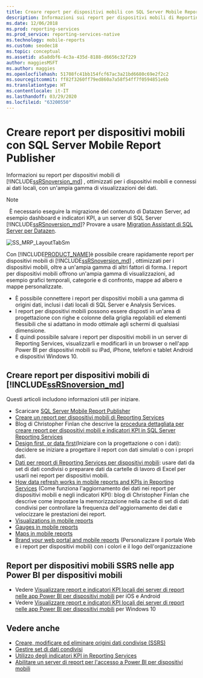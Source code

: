 ```yaml
---
title: Creare report per dispositivi mobili con SQL Server Mobile Report Publisher | Microsoft Docs
description: Informazioni sui report per dispositivi mobili di Reporting Services, ottimizzati per i dispositivi mobili, connessi ai dati locali e provvisti di un'ampia gamma di visualizzazioni dei dati.
ms.date: 12/06/2018
ms.prod: reporting-services
ms.prod_service: reporting-services-native
ms.technology: mobile-reports
ms.custom: seodec18
ms.topic: conceptual
ms.assetid: a5a8dbf6-4c3a-435d-8188-d6656c32f229
author: maggiesMSFT
ms.author: maggies
ms.openlocfilehash: 51708fc41bb154fcf67ac3a21bd6680c69e2f2c2
ms.sourcegitcommit: ff82f3260ff79ed860a7a58f54ff7f0594851e6b
ms.translationtype: HT
ms.contentlocale: it-IT
ms.lasthandoff: 03/29/2020
ms.locfileid: "63200550"
---
```

# <a name="create-mobile-reports-with-sql-server-mobile-report-publisher"></a>Creare report per dispositivi mobili con SQL Server Mobile Report Publisher
Informazioni su report per dispositivi mobili di [!INCLUDE[ssRSnoversion_md](../../includes/ssrsnoversion-md.md)] , ottimizzati per i dispositivi mobili e connessi ai dati locali, con un'ampia gamma di visualizzazioni dei dati. 

>[!NOTE]
>  È necessario eseguire la migrazione del contenuto di Datazen Server, ad esempio dashboard e indicatori KPI, a un server di SQL Server [!INCLUDE[ssRSnoversion_md](../../includes/ssrsnoversion-md.md)]? Provare a usare [Migration Assistant di SQL Server per Datazen](https://www.microsoft.com/download/details.aspx?id=53128). 
 
![SS_MRP_LayoutTabSm](../../reporting-services/media/ss-mrp-layouttabsm.png)  

Con [!INCLUDE[PRODUCT_NAME](../../includes/ss-mobilereptpub-long.md)]è possibile creare rapidamente report per dispositivi mobili di [!INCLUDE[ssRSnoversion_md](../../includes/ssrsnoversion-md.md)] , ottimizzati per i dispositivi mobili, oltre a un'ampia gamma di altri fattori di forma. I report per dispositivi mobili offrono un'ampia gamma di visualizzazioni, ad esempio grafici temporali, categorie e di confronto, mappe ad albero e mappe personalizzate. 

* È possibile connettere i report per dispositivi mobili a una gamma di origini dati, inclusi i dati locali di SQL Server e Analysis Services. 
* I report per dispositivi mobili possono essere disposti in un'area di progettazione con righe e colonne della griglia regolabili ed elementi flessibili che si adattano in modo ottimale agli schermi di qualsiasi dimensione. 
* È quindi possibile salvare i report per dispositivi mobili in un server di Reporting Services, visualizzarli e modificarli in un browser o nell'app Power BI per dispositivi mobili su iPad, iPhone, telefoni e tablet Android e dispositivi Windows 10.
  
## <a name="create-ssrsnoversion_md--mobile-reports"></a>Creare report per dispositivi mobili di [!INCLUDE[ssRSnoversion_md](../../includes/ssrsnoversion-md.md)]  
  
Questi articoli includono informazioni utili per iniziare.
-  Scaricare [SQL Server Mobile Report Publisher](https://go.microsoft.com/fwlink/?LinkID=733527)  
-  [Creare un report per dispositivi mobili di Reporting Services](../../reporting-services/mobile-reports/create-a-reporting-services-mobile-report.md)  
-  Blog di Christopher Finlan che descrive la [procedura dettagliata per creare report per dispositivi mobili e indicatori KPI in SQL Server Reporting Services](https://christopherfinlan.com/2015/12/21/how-to-create-mobile-reports-and-kpis-in-sql-server-reporting-services-2016-an-end-to-end-walkthrough/)  
- [Design first, or data first](../../reporting-services/mobile-reports/design-first-or-data-first-when-creating-in-reporting-services-mobile-reports.md)(Iniziare con la progettazione o con i dati): decidere se iniziare a progettare il report con dati simulati o con i propri dati.  
- [Dati per report di Reporting Services per dispositivi mobili](../../reporting-services/mobile-reports/data-for-reporting-services-mobile-reports.md): usare dati da set di dati condivisi o preparare dati da cartelle di lavoro di Excel per usarli nei report per dispositivi mobili.
- [How data refresh works in mobile reports and KPIs in Reporting Services](https://christopherfinlan.com/2016/02/10/so-refreshinghow-data-refresh-works-with-mobile-reports-and-kpis-in-reporting-services/) (Come funziona l'aggiornamento dei dati nei report per dispositivi mobili e negli indicatori KPI): blog di Christopher Finlan che descrive come impostare la memorizzazione nella cache di set di dati condivisi per controllare la frequenza dell'aggiornamento dei dati e velocizzare le prestazioni dei report.
- [Visualizations in mobile reports](../../reporting-services/mobile-reports/add-visualizations-to-reporting-services-mobile-reports.md)
- [Gauges in mobile reports](../../reporting-services/mobile-reports/add-gauges-to-mobile-reports-reporting-services.md)
- [Maps in mobile reports](../../reporting-services/mobile-reports/maps-in-reporting-services-mobile-reports.md)
- [Brand your web portal and mobile reports](../../reporting-services/branding-the-web-portal.md) (Personalizzare il portale Web e i report per dispositivi mobili) con i colori e il logo dell'organizzazione
  
## <a name="ssrs-mobile-reports-in-the-power-bi-mobile-apps"></a>Report per dispositivi mobili SSRS nelle app Power BI per dispositivi mobili

-  Vedere [Visualizzare report e indicatori KPI locali dei server di report nelle app Power BI per dispositivi mobili](https://powerbi.microsoft.com/documentation/powerbi-mobile-iphone-kpis-mobile-reports) per iOS e Android
-  Vedere [Visualizzare report e indicatori KPI locali dei server di report nelle app Power BI per dispositivi mobili](https://powerbi.microsoft.com/documentation/powerbi-mobile-win10-kpis-mobile-reports/) per Windows 10   

## <a name="see-also"></a>Vedere anche  
  
-   [Creare, modificare ed eliminare origini dati condivise (SSRS)](../../reporting-services/report-data/create-modify-and-delete-shared-data-sources-ssrs.md)  
-   [Gestire set di dati condivisi](../../reporting-services/report-data/manage-shared-datasets.md)  
-  [Utilizzo degli indicatori KPI in Reporting Services](../../reporting-services/working-with-kpis-in-reporting-services.md)  
- [Abilitare un server di report per l'accesso a Power BI per dispositivi mobili](../../reporting-services/report-server/enable-a-report-server-for-power-bi-mobile-access.md)  

  
  

